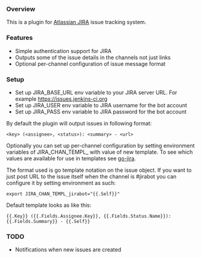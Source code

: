### Overview

This is a plugin for [Atlassian JIRA](https://www.atlassian.com/software/jira)
issue tracking system.

### Features
* Simple authentication support for JIRA
* Outputs some of the issue details in the channels not just links
* Optional per-channel configuration of issue message format

### Setup
* Set up JIRA_BASE_URL env variable to your JIRA server URL. For example
  https://issues.jenkins-ci.org
* Set up JIRA_USER env variable to JIRA username for the bot account
* Set up JIRA_PASS env variable to JIRA password for the bot account

By default the plugin will output issues in following format:
```
<key> (<assignee>, <status>): <summary> - <url>
```
Optionally you can set up per-channel configuration by setting environment
variables of JIRA_CHAN_TEMPL_<channel> with value of new template. To see
which values are available for use in templates see
[go-jira](https://github.com/andygrunwald/go-jira/blob/master/issue.go).

The format used is go template notation on the issue object. If you want to just
post URL to the issue itself when the channel is #jirabot you can configure it
by setting environment as such:
```
export JIRA_CHAN_TEMPL_jirabot="{{.Self}}"
```

Default template looks as like this:
```
{{.Key}} ({{.Fields.Assignee.Key}}, {{.Fields.Status.Name}}): {{.Fields.Summary}} - {{.Self}}
```

### TODO
* Notifications when new issues are created

